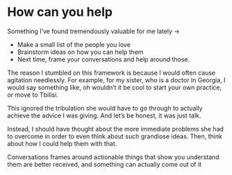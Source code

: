 # How can you help


Something I’ve found tremendously valuable for me lately ->

  * Make a small list of the people you love
  * Brainstorm ideas on how you can help them
  * Next time, frame your conversations and help around those.

The reason I stumbled on this framework is because I would often cause
agitation needlessly. For example, for my sister, who is a doctor in Georgia,
I would say something like, oh wouldn’t it be cool to start your own practice,
or move to Tbilisi.

This ignored the tribulation she would have to go through to actually achieve
the advice I was giving. And let’s be honest, it was just talk.

Instead, I should have thought about the more immediate problems she had to
overcome in order to even think about such grandiose ideas. Then, think about
how I could help them with that.

Conversations frames around actionable things that show you understand them
are better received, and something can actually come out of it

